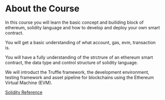 # About the Course
In this course you will learn the basic concept and builiding block of ethereum, solidity language and how to develop and deploy your own smart contract.

You will get a basic understanding of what account, gas, evm, transaction is.

You will have a fully understanding of the strctrure of an ethereum smart contract, the data type and control structure of solidity language.

We will introduct the Truffle framework, the development environment, testing framework and asset pipeline for blockchains using the Ethereum Virtual Machine (EVM).


[Solidity Reference](https://solidity.readthedocs.io/en/v0.5.5/)
